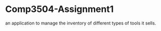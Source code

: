 # Comp3504-Assignment1
an application to manage the inventory of different types of tools it sells. 
